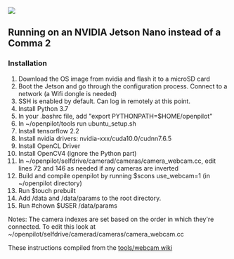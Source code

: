 

![](http://justine-haupt.com/bolt/images/openpilot_BoltConfigurations.png)

## Running on an NVIDIA Jetson Nano instead of a Comma 2 ##
### Installation ###
1. Download the OS image from nvidia and flash it to a microSD card
2. Boot the Jetson and go through the configuration process. Connect to a network (a Wifi dongle is needed)
3. SSH is enabled by default. Can log in remotely at this point.
4. Install Python 3.7
5. In your .bashrc file, add "export PYTHONPATH=$HOME/openpilot"
5. In ~/openpilot/tools run ubuntu_setup.sh
6. Install tensorflow 2.2 
7. Install nvidia drivers: nvidia-xxx/cuda10.0/cudnn7.6.5
8. Install OpenCL Driver
9. Install OpenCV4 (ignore the Python part)
10. In ~/openpilot/selfdrive/camerad/cameras/camera_webcam.cc, edit lines 72 and 146 as needed if any cameras are inverted
11. Build and compile openpilot by running $scons use_webcam=1 (in ~/openpilot directory)
12. Run $touch prebuilt
13. Add /data and /data/params to the root directory.
14. Run #chown $USER /data/params

Notes: The camera indexes are set based on the order in which they're connected. To edit this look at ~/openpilot/selfdrive/camerad/cameras/camera_webcam.cc


These instructions compiled from the [tools/webcam wiki](https://github.com/commaai/openpilot/tree/master/tools/webcam)